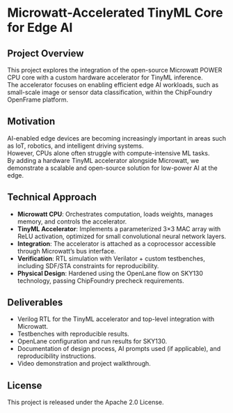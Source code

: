 # Microwatt-Accelerated TinyML Core for Edge AI

## Project Overview
This project explores the integration of the open-source Microwatt POWER CPU core with a custom hardware accelerator for TinyML inference.  
The accelerator focuses on enabling efficient edge AI workloads, such as small-scale image or sensor data classification, within the ChipFoundry OpenFrame platform.

## Motivation
AI-enabled edge devices are becoming increasingly important in areas such as IoT, robotics, and intelligent driving systems.  
However, CPUs alone often struggle with compute-intensive ML tasks.  
By adding a hardware TinyML accelerator alongside Microwatt, we demonstrate a scalable and open-source solution for low-power AI at the edge.

## Technical Approach
- **Microwatt CPU**: Orchestrates computation, loads weights, manages memory, and controls the accelerator.  
- **TinyML Accelerator**: Implements a parameterized 3×3 MAC array with ReLU activation, optimized for small convolutional neural network layers.  
- **Integration**: The accelerator is attached as a coprocessor accessible through Microwatt’s bus interface.  
- **Verification**: RTL simulation with Verilator + custom testbenches, including SDF/STA constraints for reproducibility.  
- **Physical Design**: Hardened using the OpenLane flow on SKY130 technology, passing ChipFoundry precheck requirements.  

## Deliverables
- Verilog RTL for the TinyML accelerator and top-level integration with Microwatt.  
- Testbenches with reproducible results.  
- OpenLane configuration and run results for SKY130.  
- Documentation of design process, AI prompts used (if applicable), and reproducibility instructions.  
- Video demonstration and project walkthrough.  

## License
This project is released under the Apache 2.0 License.
